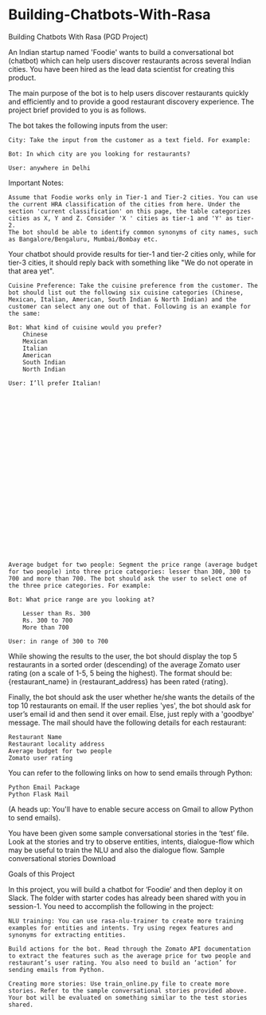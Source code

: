 # Building-Chatbots-With-Rasa
Building Chatbots With Rasa (PGD Project)

An Indian startup named 'Foodie' wants to build a conversational bot (chatbot) which can help users discover restaurants across several Indian cities. You have been hired as the lead data scientist for creating this product.

 

The main purpose of the bot is to help users discover restaurants quickly and efficiently and to provide a good restaurant discovery experience. The project brief provided to you is as follows.

 

The bot takes the following inputs from the user:

    City: Take the input from the customer as a text field. For example:

    Bot: In which city are you looking for restaurants?

    User: anywhere in Delhi

     

 

 

Important Notes: 

    Assume that Foodie works only in Tier-1 and Tier-2 cities. You can use the current HRA classification of the cities from here. Under the section 'current classification' on this page, the table categorizes cities as X, Y and Z. Consider 'X ' cities as tier-1 and 'Y' as tier-2. 
    The bot should be able to identify common synonyms of city names, such as Bangalore/Bengaluru, Mumbai/Bombay etc.

 

Your chatbot should provide results for tier-1 and tier-2 cities only, while for tier-3 cities, it should reply back with something like "We do not operate in that area yet".

 

    Cuisine Preference: Take the cuisine preference from the customer. The bot should list out the following six cuisine categories (Chinese, Mexican, Italian, American, South Indian & North Indian) and the customer can select any one out of that. Following is an example for the same:

    Bot: What kind of cuisine would you prefer?
        Chinese
        Mexican
        Italian
        American
        South Indian
        North Indian

    User: I’ll prefer Italian!

 

 

 

 

 

 

 

 

 

 

 

 

    Average budget for two people: Segment the price range (average budget for two people) into three price categories: lesser than 300, 300 to 700 and more than 700. The bot should ask the user to select one of the three price categories. For example:

    Bot: What price range are you looking at?

        Lesser than Rs. 300
        Rs. 300 to 700
        More than 700

    User: in range of 300 to 700

     

 

 

 

 

 

 

 

While showing the results to the user, the bot should display the top 5 restaurants in a sorted order (descending) of the average Zomato user rating (on a scale of 1-5, 5 being the highest). The format should be: {restaurant_name} in {restaurant_address} has been rated {rating}.


Finally, the bot should ask the user whether he/she wants the details of the top 10 restaurants on email. If the user replies 'yes', the bot should ask for user’s email id and then send it over email. Else, just reply with a 'goodbye' message. The mail should have the following details for each restaurant:

    Restaurant Name
    Restaurant locality address
    Average budget for two people
    Zomato user rating

You can refer to the following links on how to send emails through Python:

    Python Email Package
    Python Flask Mail

(A heads up: You'll have to enable secure access on Gmail to allow Python to send emails).

 

You have been given some sample conversational stories in the ‘test’ file. Look at the stories and try to observe entities, intents, dialogue-flow which may be useful to train the NLU and also the dialogue flow.
Sample conversational stories
Download

 
Goals of this Project

In this project, you will build a chatbot for ‘Foodie’ and then deploy it on Slack. The folder with starter codes has already been shared with you in session-1. You need to accomplish the following in the project:

    NLU training: You can use rasa-nlu-trainer to create more training examples for entities and intents. Try using regex features and synonyms for extracting entities.

    Build actions for the bot. Read through the Zomato API documentation to extract the features such as the average price for two people and restaurant’s user rating. You also need to build an ‘action’ for sending emails from Python.

    Creating more stories: Use train_online.py file to create more stories. Refer to the sample conversational stories provided above.  Your bot will be evaluated on something similar to the test stories shared.


